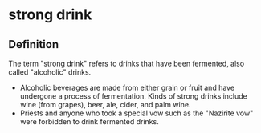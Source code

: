 # strong drink

## Definition

The term "strong drink" refers to drinks that have been fermented, also called "alcoholic" drinks.

* Alcoholic beverages are made from either grain or fruit and have undergone a process of fermentation. Kinds of strong drinks include wine (from grapes), beer, ale, cider, and palm wine.
* Priests and anyone who took a special vow such as the "Nazirite vow" were forbidden to drink fermented drinks.